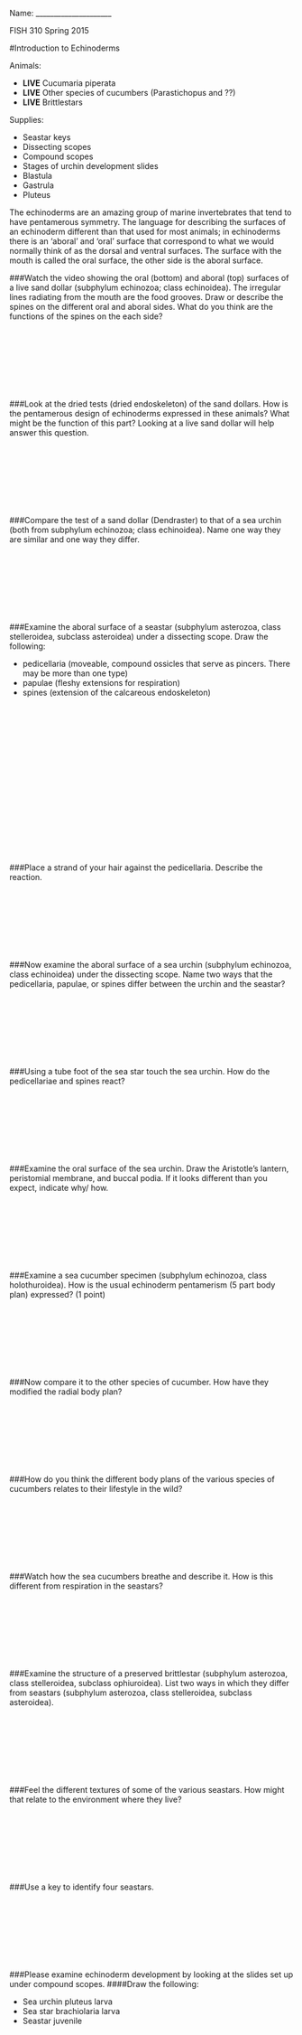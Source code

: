 Name: _____________________

FISH 310 Spring 2015

#Introduction to Echinoderms

Animals:

- **LIVE** Cucumaria piperata
- **LIVE** Other species of cucumbers (Parastichopus and ??)
- **LIVE** Brittlestars

Supplies:

- Seastar keys
- Dissecting scopes
- Compound scopes
- Stages of urchin development slides
- Blastula
- Gastrula
- Pluteus    



The echinoderms are an amazing group of marine invertebrates that tend 
to have pentamerous symmetry. The language for describing the surfaces of an echinoderm different than that used for most animals; in echinoderms there is an ‘aboral’ and ‘oral’ surface that correspond to what we would normally think of as the dorsal and ventral surfaces. The surface with the mouth is called the oral surface, the other side is the aboral surface. 




###Watch the video showing the oral (bottom) and aboral (top) surfaces of a live sand dollar (subphylum echinozoa; class echinoidea). The irregular lines radiating from the mouth are the food grooves. Draw or describe the spines on the different oral and aboral sides.  What do you think are the functions of the spines on the each side? 
&nbsp;

&nbsp;

&nbsp;

&nbsp;

&nbsp;

###Look at the dried tests (dried endoskeleton) of the sand dollars. How is the pentamerous design of echinoderms expressed in these animals? What might be the function of this part? Looking at a live sand dollar will help answer this question.
&nbsp;

&nbsp;

&nbsp;

&nbsp;

&nbsp;

###Compare the test of a sand dollar (Dendraster) to that of a sea urchin (both from subphylum echinozoa; class echinoidea). Name one way they are similar and one way they differ.
&nbsp;

&nbsp;

&nbsp;

&nbsp;

&nbsp;

###Examine the aboral surface of a seastar (subphylum asterozoa, class stelleroidea, subclass asteroidea) under a dissecting scope. Draw the following: 
- pedicellaria (moveable, compound ossicles that serve as pincers. There may be more than one type) 
- papulae (fleshy extensions for respiration) 
- spines (extension of the calcareous endoskeleton)
&nbsp;

&nbsp;

&nbsp;

&nbsp;

&nbsp;

&nbsp;

&nbsp;

&nbsp;

&nbsp;

&nbsp;

###Place a strand of your hair against the pedicellaria. Describe the reaction. 
&nbsp;

&nbsp;

&nbsp;

&nbsp;

&nbsp;
 
###Now examine the aboral surface of a sea urchin (subphylum echinozoa, class echinoidea) under the dissecting scope. Name two ways that the pedicellaria, papulae, or spines differ between the urchin and the seastar?
&nbsp;

&nbsp;

&nbsp;

&nbsp;

&nbsp;

###Using a tube foot of the sea star touch the sea urchin. How do the pedicellariae and spines react?
&nbsp;

&nbsp;

&nbsp;

&nbsp;

&nbsp;

###Examine the oral surface of the sea urchin. Draw the Aristotle’s lantern, peristomial membrane, and buccal podia. If it looks different than you expect, indicate why/ how.
&nbsp;

&nbsp;

&nbsp;

&nbsp;

&nbsp;
 
###Examine a sea cucumber specimen (subphylum echinozoa, class holothuroidea). How is the usual echinoderm pentamerism (5 part body plan) expressed? (1 point)
&nbsp;

&nbsp;

&nbsp;

&nbsp;

&nbsp;

###Now compare it to the other species of cucumber. How have they modified the radial body plan?
&nbsp;

&nbsp;

&nbsp;

&nbsp;

&nbsp;

###How do you think the different body plans of the various species of cucumbers relates to their lifestyle in the wild?
&nbsp;

&nbsp;

&nbsp;

&nbsp;

&nbsp;
 
###Watch how the sea cucumbers breathe and describe it. How is this different from respiration in the seastars? 
&nbsp;

&nbsp;

&nbsp;

&nbsp;

&nbsp;

###Examine the structure of a preserved brittlestar (subphylum asterozoa, class stelleroidea, subclass ophiuroidea). List two ways in which they differ from seastars (subphylum asterozoa, class stelleroidea, subclass asteroidea). 
&nbsp;

&nbsp;

&nbsp;

&nbsp;

&nbsp;

###Feel the different textures of some of the various seastars. How might that relate to the environment where they live? 
&nbsp;

&nbsp;

&nbsp;

&nbsp;

&nbsp;

###Use a key to identify four seastars. 
&nbsp;

&nbsp;

&nbsp;

&nbsp;

&nbsp;

###Please examine echinoderm development by looking at the slides set up under compound scopes. 
####Draw the following:
- Sea urchin pluteus larva
- Sea star brachiolaria larva
- Seastar juvenile
&nbsp;

&nbsp;

&nbsp;

&nbsp;

&nbsp;

&nbsp;

&nbsp;

&nbsp;

&nbsp;

&nbsp;
